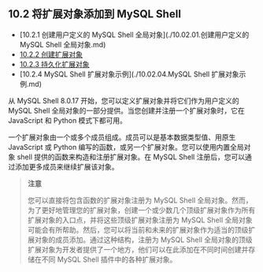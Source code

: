## 10.2 将扩展对象添加到 MySQL Shell

- [10.2.1 创建用户定义的 MySQL Shell 全局对象](./10.02.01.创建用户定义的 MySQL Shell 全局对象.md)
- [10.2.2 创建扩展对象](./10.02.02.创建扩展对象.md)
- [10.2.3 持久化扩展对象](./10.02.03.持久化扩展对象.md)
- [10.2.4 MySQL Shell 扩展对象示例](./10.02.04.MySQL Shell 扩展对象示例.md)

从 MySQL Shell 8.0.17 开始，您可以定义扩展对象并将它们作为用户定义的 MySQL Shell 全局对象的一部分提供。当您创建并注册一个扩展对象时，它在 JavaScript 和 Python 模式下都可用。

一个扩展对象由一个或多个成员组成。成员可以是基本数据类型值、用原生 JavaScript 或 Python 编写的函数，或另一个扩展对象。您可以使用内置全局对象 shell 提供的函数来构造和注册扩展对象。在 MySQL Shell 注册后，您可以通过添加更多成员来继续扩展该对象。

> **注意**
>
> 您可以直接将包含函数的扩展对象注册为 MySQL Shell 全局对象。然而，为了更好地管理您的扩展对象，创建一个或少数几个顶级扩展对象作为所有扩展对象的入口点，并将这些顶级扩展对象注册为 MySQL Shell 全局对象可能会有所帮助。然后，您可以将当前和未来的扩展对象作为适当的顶级扩展对象的成员添加。通过这种结构，注册为 MySQL Shell 全局对象的顶级扩展对象为开发者提供了一个地方，他们可以在此添加在不同时间创建并存储在不同 MySQL Shell 插件中的各种扩展对象。